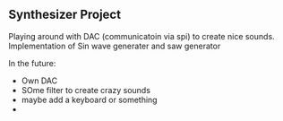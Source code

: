 ## Synthesizer Project
Playing around with DAC (communicatoin via spi) to create nice sounds.
Implementation of Sin wave generater and saw generator

In the future:
- Own DAC
- SOme filter to create crazy sounds
- maybe add a keyboard or something
- 
